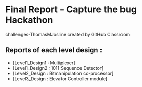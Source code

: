 # Final Report - Capture the bug Hackathon
challenges-ThomasMJosline created by GitHub Classroom

## Reports of each level design :
- [Level1_Design1 : Multiplexer]
- [Level1_Design2 : 1011 Sequence Detector]
- [Level2_Design : Bitmanipulation co-processor]
- [Level3_Design : Elevator Controller module]


